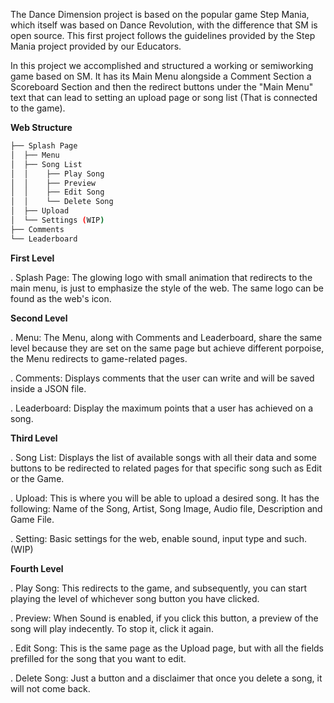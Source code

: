 The Dance Dimension project is based on the popular game Step Mania, which itself was based on Dance Revolution, with the difference that SM is open source. This first project follows the guidelines provided by the Step Mania project provided by our Educators. 

In this project we accomplished and structured a working or semiworking game based on SM. It has its Main Menu alongside a Comment Section a Scoreboard Section and then the redirect buttons under the "Main Menu" text that can lead to setting an upload page or song list (That is connected to the game).

**Web Structure**
```bash
├── Splash Page
│  ├── Menu
│  ├── Song List
│  │    ├── Play Song
│  │    ├── Preview
│  │    ├── Edit Song
│  │    └── Delete Song
│  ├── Upload
│  └── Settings (WIP)
├── Comments
└── Leaderboard
```

**First Level**

. Splash Page: The glowing logo with small animation that redirects to the main menu, is just to emphasize the style of the web. The same logo can be found as the web's icon.

**Second Level**

. Menu: The Menu, along with Comments and Leaderboard, share the same level because they are set on the same page but achieve different porpoise, the Menu redirects to game-related pages.

. Comments: Displays comments that the user can write and will be saved inside a JSON file.

. Leaderboard: Display the maximum points that a user has achieved on a song.

**Third Level**

. Song List: Displays the list of available songs with all their data and some buttons to be redirected to related pages for that specific song such as Edit or the Game.

. Upload: This is where you will be able to upload a desired song. It has the following: Name of the Song, Artist, Song Image, Audio file, Description and Game File.

. Setting: Basic settings for the web, enable sound, input type and such. (WIP)

**Fourth Level**

. Play Song: This redirects to the game, and subsequently,  you can start playing the level of whichever song button you have clicked.

. Preview: When Sound is enabled, if you click this button, a preview of the song will play indecently. To stop it, click it again. 

. Edit Song: This is the same page as the Upload page, but with all the fields prefilled for the song that you want to edit.

. Delete Song: Just a button and a disclaimer that once you delete a song, it will not come back.